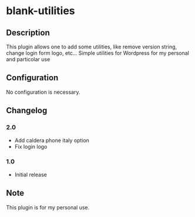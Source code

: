 # blank-utilities #

## Description ##

This plugin allows one to add some utilities, like remove version string,
change login form logo, etc...
Simple utilities for Wordpress for my personal and particolar use

## Configuration ##

No configuration is necessary.

## Changelog ##

### 2.0 ###

* Add caldera phone italy option
* Fix login logo

### 1.0 ####

* Initial release

## Note ##

This plugin is for my personal use.